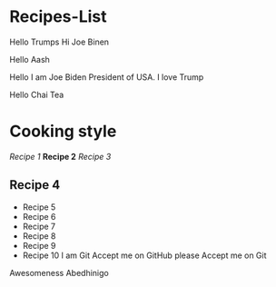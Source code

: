 # Recipes-List

Hello Trumps
Hi Joe Binen

Hello Aash

Hello I am Joe Biden President of USA. I love Trump

Hello Chai Tea

# Cooking style

_Recipe 1_
**Recipe 2**
_Recipe 3_

## Recipe 4

- Recipe 5
- Recipe 6
- Recipe 7
- Recipe 8
- Recipe 9
- Recipe 10
  I am Git Accept me on GitHub please
Accept me on Git


Awesomeness
Abedhinigo

